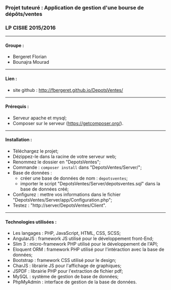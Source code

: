 ### Projet tuteuré : Application de gestion d'une bourse de dépôts/ventes ###
### LP CISIIE 2015/2016 ###

---------------------------------------

#### Groupe : ####
* Bergeret Florian
* Bounajra Mourad

---------------------------------------

#### Lien : ####
* site github : http://fbergeret.github.io/DepotsVentes/

---------------------------------------

#### Prérequis : ####
* Serveur apache et mysql;
* Composer sur le serveur (https://getcomposer.org/).

---------------------------------------

#### Installation : ####
* Téléchargez le projet;
* Dézippez-le dans la racine de votre serveur web;
* Renommez le dossier en "DepotsVentes";
* Commande : `composer install` dans "DepotsVentes/Server/";
* Base de données : 
 	* créer une base de données de nom : `depotsventes`;
 	* importer le script "DepotsVentes/Server/depotsventes.sql" dans la base de données créé;
* Configurez : mettre vos informations dans le fichier "DepotsVentes/Server/app/Configuration.php";
* Testez : "http://server/DepotsVentes/Client".

---------------------------------------

#### Technologies utilisées : ####
* Les langages : PHP, JavaScript, HTML, CSS, SCSS;
* AngularJS : framework JS utilisé pour le développement front-End;
* Slim 3 : micro-framework PHP utilisé pour le développement de l'API;
* Eloquent ORM : framework PHP utilisé pour l'intéraction avec la base de données;
* Bootstrap : framework CSS utilisé pour le design;
* CharJS : librairie JS pour l'affichage de graphiques;
* JSPDF : librairie PHP pour l'extraction de fichier pdf;
* MySQL : système de gestion de base de données;
* PhpMyAdmin : interface de gestion de la base de données.
